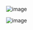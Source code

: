 ![image](https://user-images.githubusercontent.com/57552973/215548473-e9ab0866-79fb-4fb7-b5bb-305b2c94df46.png)




![image](https://user-images.githubusercontent.com/57552973/215548521-89add566-95f5-46b4-a9dc-472ec85b929b.png)
